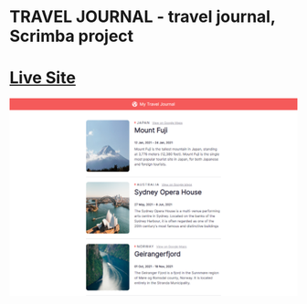 # TRAVEL JOURNAL - travel journal, Scrimba project

# [Live Site](https://travel-journal-tan.vercel.app/)

![](./screenshot.png)
